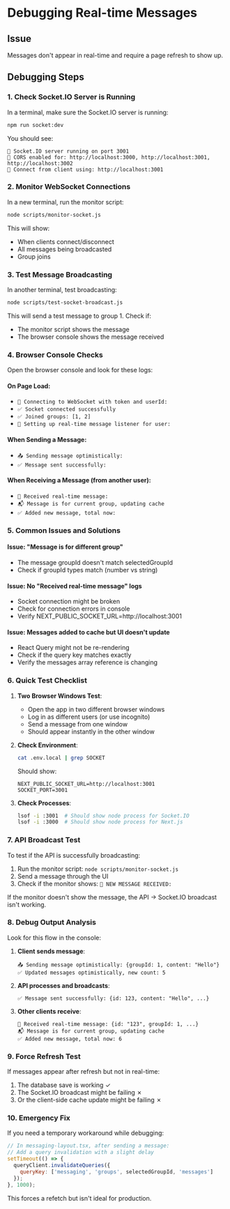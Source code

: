 # Debugging Real-time Messages

## Issue
Messages don't appear in real-time and require a page refresh to show up.

## Debugging Steps

### 1. Check Socket.IO Server is Running
In a terminal, make sure the Socket.IO server is running:
```bash
npm run socket:dev
```

You should see:
```
🚀 Socket.IO server running on port 3001
📡 CORS enabled for: http://localhost:3000, http://localhost:3001, http://localhost:3002
🔗 Connect from client using: http://localhost:3001
```

### 2. Monitor WebSocket Connections
In a new terminal, run the monitor script:
```bash
node scripts/monitor-socket.js
```

This will show:
- When clients connect/disconnect
- All messages being broadcasted
- Group joins

### 3. Test Message Broadcasting
In another terminal, test broadcasting:
```bash
node scripts/test-socket-broadcast.js
```

This will send a test message to group 1. Check if:
- The monitor script shows the message
- The browser console shows the message received

### 4. Browser Console Checks

Open the browser console and look for these logs:

#### On Page Load:
- `🔌 Connecting to WebSocket with token and userId:`
- `✅ Socket connected successfully`
- `✅ Joined groups: [1, 2]`
- `🔗 Setting up real-time message listener for user:`

#### When Sending a Message:
- `📤 Sending message optimistically:`
- `✅ Message sent successfully:`

#### When Receiving a Message (from another user):
- `📨 Received real-time message:`
- `📬 Message is for current group, updating cache`
- `✅ Added new message, total now:`

### 5. Common Issues and Solutions

#### Issue: "Message is for different group"
- The message groupId doesn't match selectedGroupId
- Check if groupId types match (number vs string)

#### Issue: No "Received real-time message" logs
- Socket connection might be broken
- Check for connection errors in console
- Verify NEXT_PUBLIC_SOCKET_URL=http://localhost:3001

#### Issue: Messages added to cache but UI doesn't update
- React Query might not be re-rendering
- Check if the query key matches exactly
- Verify the messages array reference is changing

### 6. Quick Test Checklist

1. **Two Browser Windows Test**:
   - Open the app in two different browser windows
   - Log in as different users (or use incognito)
   - Send a message from one window
   - Should appear instantly in the other window

2. **Check Environment**:
   ```bash
   cat .env.local | grep SOCKET
   ```
   Should show:
   ```
   NEXT_PUBLIC_SOCKET_URL=http://localhost:3001
   SOCKET_PORT=3001
   ```

3. **Check Processes**:
   ```bash
   lsof -i :3001  # Should show node process for Socket.IO
   lsof -i :3000  # Should show node process for Next.js
   ```

### 7. API Broadcast Test

To test if the API is successfully broadcasting:

1. Run the monitor script: `node scripts/monitor-socket.js`
2. Send a message through the UI
3. Check if the monitor shows: `📨 NEW MESSAGE RECEIVED:`

If the monitor doesn't show the message, the API → Socket.IO broadcast isn't working.

### 8. Debug Output Analysis

Look for this flow in the console:

1. **Client sends message**:
   ```
   📤 Sending message optimistically: {groupId: 1, content: "Hello"}
   ✅ Updated messages optimistically, new count: 5
   ```

2. **API processes and broadcasts**:
   ```
   ✅ Message sent successfully: {id: 123, content: "Hello", ...}
   ```

3. **Other clients receive**:
   ```
   📨 Received real-time message: {id: "123", groupId: 1, ...}
   📬 Message is for current group, updating cache
   ✅ Added new message, total now: 6
   ```

### 9. Force Refresh Test

If messages appear after refresh but not in real-time:
1. The database save is working ✓
2. The Socket.IO broadcast might be failing ✗
3. Or the client-side cache update might be failing ✗

### 10. Emergency Fix

If you need a temporary workaround while debugging:
```javascript
// In messaging-layout.tsx, after sending a message:
// Add a query invalidation with a slight delay
setTimeout(() => {
  queryClient.invalidateQueries({ 
    queryKey: ['messaging', 'groups', selectedGroupId, 'messages'] 
  });
}, 1000);
```

This forces a refetch but isn't ideal for production.